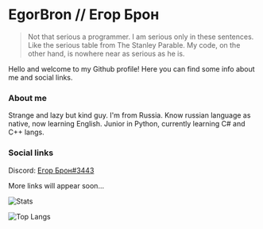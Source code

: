 # EgorBron // Егор Брон 
> Not that serious a programmer. I am serious only in these sentences. Like the serious table from The Stanley Parable. My code, on the other hand, is nowhere near as serious as he is.

Hello and welcome to my Github profile! Here you can find some info about me and social links. 

### About me
Strange and lazy but kind guy. 
I'm from Russia. Know russian language as native, now learning English<!--, want to learn Interslavic and Japanese-->.
Junior in Python, currently learning C# and C++ langs. 

### Social links
Discord: [Егор Брон#3443](https://discord.com/users/555638466365489172)

More links will appear soon... 

![Stats](https://github-readme-stats.vercel.app/api?username=EgorBron&show_icons=true&theme=tokyonight&bg_color=50,2813fb,6052ff&title_color=ebebeb&text_color=cbcbcb)

![Top Langs](https://github-readme-stats.vercel.app/api/top-langs/?username=EgorBron&layout=compact&theme=codeSTACKr)
